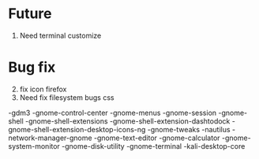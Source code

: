 # Future
1. Need terminal customize

# Bug fix
2. fix icon firefox
3. Need fix filesystem bugs css



-gdm3
-gnome-control-center
-gnome-menus
-gnome-session
-gnome-shell
-gnome-shell-extensions
-gnome-shell-extension-dashtodock
-gnome-shell-extension-desktop-icons-ng
-gnome-tweaks
-nautilus
-network-manager-gnome
-gnome-text-editor
-gnome-calculator
-gnome-system-monitor
-gnome-disk-utility
-gnome-terminal
-kali-desktop-core
